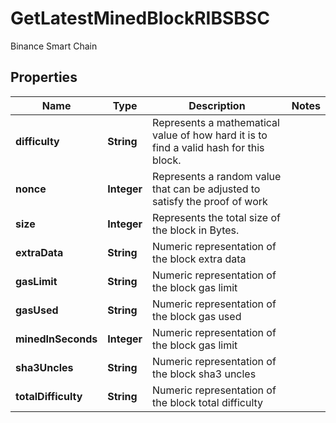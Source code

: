 

# GetLatestMinedBlockRIBSBSC

Binance Smart Chain

## Properties

Name | Type | Description | Notes
------------ | ------------- | ------------- | -------------
**difficulty** | **String** | Represents a mathematical value of how hard it is to find a valid hash for this block. | 
**nonce** | **Integer** | Represents a random value that can be adjusted to satisfy the proof of work | 
**size** | **Integer** | Represents the total size of the block in Bytes. | 
**extraData** | **String** | Numeric representation of the block extra data | 
**gasLimit** | **String** | Numeric representation of the block gas limit | 
**gasUsed** | **String** | Numeric representation of the block gas used | 
**minedInSeconds** | **Integer** | Numeric representation of the block gas limit | 
**sha3Uncles** | **String** | Numeric representation of the block sha3 uncles | 
**totalDifficulty** | **String** | Numeric representation of the block total difficulty | 



